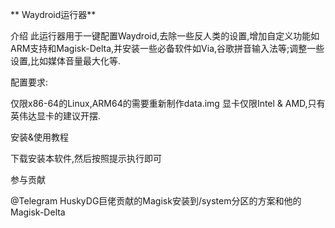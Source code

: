  **
Waydroid运行器** 

介绍
此运行器用于一键配置Waydroid,去除一些反人类的设置,增加自定义功能如ARM支持和Magisk-Delta,并安装一些必备软件如Via,谷歌拼音输入法等;调整一些设置,比如媒体音量最大化等.

配置要求:

仅限x86-64的Linux,ARM64的需要重新制作data.img 显卡仅限Intel & AMD,只有英伟达显卡的建议开摆.

安装&使用教程

下载安装本软件,然后按照提示执行即可

参与贡献

@Telegram HuskyDG巨佬贡献的Magisk安装到/system分区的方案和他的Magisk-Delta